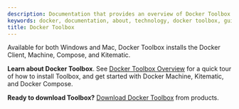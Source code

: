 ```yaml
---
description: Documentation that provides an overview of Docker Toolbox and installation instructions
keywords: docker, documentation, about, technology, docker toolbox, gui
title: Docker Toolbox
---
```


Available for both Windows and Mac, Docker Toolbox installs the Docker Client, Machine, Compose, and Kitematic.

**Learn about Docker Toolbox**. See [Docker Toolbox Overview](overview.md) for a quick tour of how to install Toolbox, and get started with Docker Machine, Kitematic, and Docker Compose.

**Ready to download Toolbox?**  <a href="https://www.docker.com/products/docker-toolbox">Download Docker Toolbox</a> from products.